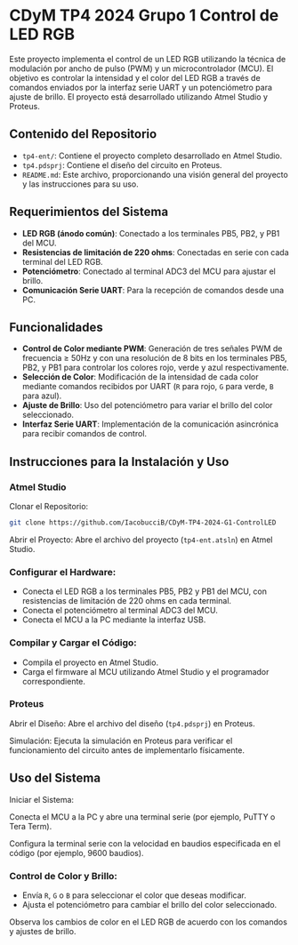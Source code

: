 # CDyM TP4 2024 Grupo 1 Control de LED RGB

Este proyecto implementa el control de un LED RGB utilizando la técnica de modulación por ancho de pulso (PWM) y un microcontrolador (MCU). El objetivo es controlar la intensidad y el color del LED RGB a través de comandos enviados por la interfaz serie UART y un potenciómetro para ajuste de brillo. El proyecto está desarrollado utilizando Atmel Studio y Proteus.

## Contenido del Repositorio
- `tp4-ent/`: Contiene el proyecto completo desarrollado en Atmel Studio.
- `tp4.pdsprj`: Contiene el diseño del circuito en Proteus.
- `README.md`: Este archivo, proporcionando una visión general del proyecto y las instrucciones para su uso.

## Requerimientos del Sistema
- **LED RGB (ánodo común)**: Conectado a los terminales PB5, PB2, y PB1 del MCU.
- **Resistencias de limitación de 220 ohms**: Conectadas en serie con cada terminal del LED RGB.
- **Potenciómetro**: Conectado al terminal ADC3 del MCU para ajustar el brillo.
- **Comunicación Serie UART**: Para la recepción de comandos desde una PC.

## Funcionalidades
- **Control de Color mediante PWM**: Generación de tres señales PWM de frecuencia ≥ 50Hz y con una resolución de 8 bits en los terminales PB5, PB2, y PB1 para controlar los colores rojo, verde y azul respectivamente.
- **Selección de Color**: Modificación de la intensidad de cada color mediante comandos recibidos por UART (`R` para rojo, `G` para verde, `B` para azul).
- **Ajuste de Brillo**: Uso del potenciómetro para variar el brillo del color seleccionado.
- **Interfaz Serie UART**: Implementación de la comunicación asincrónica para recibir comandos de control.

## Instrucciones para la Instalación y Uso

### Atmel Studio
Clonar el Repositorio:

```bash
git clone https://github.com/IacobucciB/CDyM-TP4-2024-G1-ControlLED
```
Abrir el Proyecto:
Abre el archivo del proyecto (`tp4-ent.atsln`) en Atmel Studio.

### Configurar el Hardware:

- Conecta el LED RGB a los terminales PB5, PB2 y PB1 del MCU, con resistencias de limitación de 220 ohms en cada terminal.
- Conecta el potenciómetro al terminal ADC3 del MCU.
- Conecta el MCU a la PC mediante la interfaz USB.

### Compilar y Cargar el Código:

- Compila el proyecto en Atmel Studio.
- Carga el firmware al MCU utilizando Atmel Studio y el programador correspondiente.

### Proteus
Abrir el Diseño:
Abre el archivo del diseño (`tp4.pdsprj`) en Proteus.

Simulación:
Ejecuta la simulación en Proteus para verificar el funcionamiento del circuito antes de implementarlo físicamente.

## Uso del Sistema
Iniciar el Sistema:

Conecta el MCU a la PC y abre una terminal serie (por ejemplo, PuTTY o Tera Term).

Configura la terminal serie con la velocidad en baudios especificada en el código (por ejemplo, 9600 baudios).

### Control de Color y Brillo:

- Envía `R`, `G` o `B` para seleccionar el color que deseas modificar.
- Ajusta el potenciómetro para cambiar el brillo del color seleccionado. 

Observa los cambios de color en el LED RGB de acuerdo con los comandos y ajustes de brillo.
